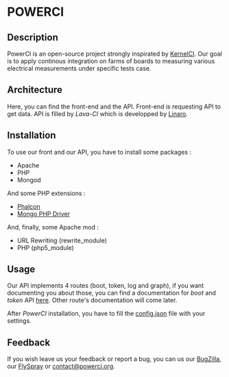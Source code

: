 POWERCI
=======

Description
-----------
PowerCI is an open-source project strongly inspirated by [KernelCI](https://kernelci.org/).
Our goal is to apply continous integration on farms of boards to measuring various electrical measurements under specific tests case.

Architecture
------------
Here, you can find the front-end and the API. Front-end is requesting API to get data. API is filled by *Lava-CI* which is developped by [Linaro](https://linaro.org/).

Installation
------------
To use our front and our API, you have to install some packages :

* Apache
* PHP
* Mongod

And some PHP extensions :

* [Phalcon](https://phalconphp.com/fr/)
* [Mongo PHP Driver](http://php.net/manual/fr/mongo.installation.php)

And, finally, some Apache mod :

* URL Rewriting (rewrite_module)
* PHP (php5_module)

Usage
-----
Our API implements 4 routes (boot, token, log and graph), if you want documenting you about those, you can find a documentation for *boot* and *token* API [here](https://api.kernelci.org/). Other route's documentation will come later.

After *PowerCI* installation, you have to fill the [config.json](./config.json) file with your settings.

Feedback
--------
If you wish leave us your feedback or report a bug, you can us our [BugZilla](http://powerci.org:6060/), our [FlySpray](http://powerci.org:5050/) or [contact@powerci.org](mailto:contact@powerci.org).